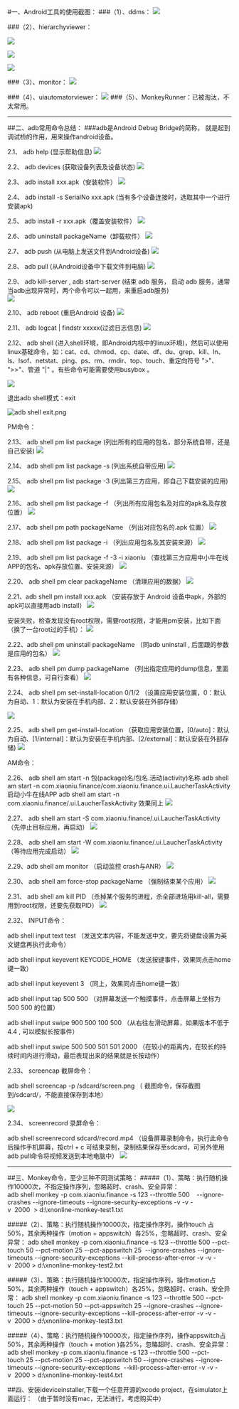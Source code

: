 #一、Android工具的使用截图：
###（1）、ddms：
![](http://upload-images.jianshu.io/upload_images/1464121-c1cf1e923ddfd673.png?imageMogr2/auto-orient/strip%7CimageView2/2/w/1240)

###（2）、hierarchyviewer：

![](http://upload-images.jianshu.io/upload_images/1464121-79891c74826a6d4c.png?imageMogr2/auto-orient/strip%7CimageView2/2/w/1240)

![](http://upload-images.jianshu.io/upload_images/1464121-f6c2ed3df40a3abd.png?imageMogr2/auto-orient/strip%7CimageView2/2/w/1240)

![](http://upload-images.jianshu.io/upload_images/1464121-e74b0856d40955e6.png?imageMogr2/auto-orient/strip%7CimageView2/2/w/1240)

###（3）、monitor：
![](http://upload-images.jianshu.io/upload_images/1464121-19b27c644e588354.png?imageMogr2/auto-orient/strip%7CimageView2/2/w/1240)

###（4）、uiautomatorviewer：
![](http://upload-images.jianshu.io/upload_images/1464121-64bd2fe90f7552b1.png?imageMogr2/auto-orient/strip%7CimageView2/2/w/1240)
###（5）、MonkeyRunner：已被淘汰，不太常用。
***
##二、adb常用命令总结：
###adb是Android Debug Bridge的简称， 就是起到调试桥的作用，用来操作android设备。

2.1、 adb help (显示帮助信息)
![](http://upload-images.jianshu.io/upload_images/1464121-b11bd91c21ac4e85.png?imageMogr2/auto-orient/strip%7CimageView2/2/w/1240)

2.2、 adb devices (获取设备列表及设备状态)
![](http://upload-images.jianshu.io/upload_images/1464121-257433e0f8c6f707.png?imageMogr2/auto-orient/strip%7CimageView2/2/w/1240)

2.3、 adb install xxx.apk（安装软件）
![](http://upload-images.jianshu.io/upload_images/1464121-57cb256e5c67817c.png?imageMogr2/auto-orient/strip%7CimageView2/2/w/1240)

2.4、 adb install -s  SerialNo xxx.apk (当有多个设备连接时，选取其中一个进行安装apk)


2.5、 adb install -r xxx.apk（覆盖安装软件）
![](http://upload-images.jianshu.io/upload_images/1464121-c8db1ef634f774cc.png?imageMogr2/auto-orient/strip%7CimageView2/2/w/1240)

2.6、 adb uninstall packageName（卸载软件）
![](http://upload-images.jianshu.io/upload_images/1464121-bc23f08c95e1f5b7.png?imageMogr2/auto-orient/strip%7CimageView2/2/w/1240)

2.7、 adb push (从电脑上发送文件到Android设备)
![](http://upload-images.jianshu.io/upload_images/1464121-9a6a77ceec3d7560.png?imageMogr2/auto-orient/strip%7CimageView2/2/w/1240)

2.8、 adb pull (从Android设备中下载文件到电脑)
![](http://upload-images.jianshu.io/upload_images/1464121-69fe27f812a5857a.png?imageMogr2/auto-orient/strip%7CimageView2/2/w/1240)

2.9、 adb kill-server , adb start-server (结束 adb 服务， 启动 adb 服务，通常当adb出现异常时，两个命令可以一起用，来重启adb服务)                
![](http://upload-images.jianshu.io/upload_images/1464121-9eedef67553b271e.png?imageMogr2/auto-orient/strip%7CimageView2/2/w/1240)

2.10、 adb reboot (重启Android 设备)
![](http://upload-images.jianshu.io/upload_images/1464121-5899af7400a9d733.png?imageMogr2/auto-orient/strip%7CimageView2/2/w/1240)
                                                                                                                                   
2.11、 adb logcat | findstr xxxxx(过滤日志信息)
![](http://upload-images.jianshu.io/upload_images/1464121-20ee9a8bf85a52c6.png?imageMogr2/auto-orient/strip%7CimageView2/2/w/1240)


2.12、 adb shell (进入shell环境，即Android内核中的linux环境)，然后可以使用linux基础命令，如：cat、cd、chmod、cp、date、df、du、grep、kill、ln、ls、lsof、netstat、ping、ps、rm、rmdir、top、touch、重定向符号 ">"、 ">>"、管道 "|" 。有些命令可能需要使用busybox 。

![](http://upload-images.jianshu.io/upload_images/1464121-f9f70ca29d53cb37.png?imageMogr2/auto-orient/strip%7CimageView2/2/w/1240)

退出adb shell模式：exit

![adb shell exit.png](http://upload-images.jianshu.io/upload_images/1464121-15d0ea5bc9e4078c.png?imageMogr2/auto-orient/strip%7CimageView2/2/w/1240)

PM命令：

2.13、 adb shell pm list package (列出所有的应用的包名，部分系统自带，还是自己安装)
![](http://upload-images.jianshu.io/upload_images/1464121-987c3fa80406e0a3.png?imageMogr2/auto-orient/strip%7CimageView2/2/w/1240)

2.14、 adb shell pm list package -s (列出系统自带应用)
![](http://upload-images.jianshu.io/upload_images/1464121-a1d1a8c09379f6a0.png?imageMogr2/auto-orient/strip%7CimageView2/2/w/1240)

2.15、 adb shell pm list package -3 (列出第三方应用，即自己下载安装的应用)
![](http://upload-images.jianshu.io/upload_images/1464121-0c4cc4ebcb8f3260.png?imageMogr2/auto-orient/strip%7CimageView2/2/w/1240)

2.16、 adb shell pm list package -f （列出所有应用包名及对应的apk名及存放位置）
![](http://upload-images.jianshu.io/upload_images/1464121-d872a10c2d85be04.png?imageMogr2/auto-orient/strip%7CimageView2/2/w/1240)


2.17、 adb shell pm path packageName （列出对应包名的.apk 位置）
![](http://upload-images.jianshu.io/upload_images/1464121-9917e06479ec9704.png?imageMogr2/auto-orient/strip%7CimageView2/2/w/1240)


2.18、 adb shell pm list package -i （列出应用包名及其安装来源）
![](http://upload-images.jianshu.io/upload_images/1464121-d2eb1028ed126053.png?imageMogr2/auto-orient/strip%7CimageView2/2/w/1240)

2.19、 adb shell pm list package -f -3 -i xiaoniu （查找第三方应用中小牛在线APP的包名、apk存放位置、安装来源）
![](http://upload-images.jianshu.io/upload_images/1464121-c5728ac535bedbc8.png?imageMogr2/auto-orient/strip%7CimageView2/2/w/1240)


2.20、 adb shell pm clear packageName （清理应用的数据）
![](http://upload-images.jianshu.io/upload_images/1464121-6be30f5e52c19b1d.png?imageMogr2/auto-orient/strip%7CimageView2/2/w/1240)

2.21、adb shell pm install xxx.apk （安装存放于 Android 设备中apk，外部的apk可以直接用adb install）
![](http://upload-images.jianshu.io/upload_images/1464121-628888c5097f19eb.png?imageMogr2/auto-orient/strip%7CimageView2/2/w/1240)

安装失败，检查发现没有root权限，需要root权限，才能用pm安装，比如下面（换了一台root过的手机）：
![](http://upload-images.jianshu.io/upload_images/1464121-7e5fb4fdc5ad1771.png?imageMogr2/auto-orient/strip%7CimageView2/2/w/1240)

2.22、adb shell pm uninstall packageName （同adb uninstall , 后面跟的参数是应用的包名）
![](http://upload-images.jianshu.io/upload_images/1464121-da503d5749e89524.png?imageMogr2/auto-orient/strip%7CimageView2/2/w/1240)

2.23、 adb shell pm dump packageName （列出指定应用的dump信息，里面有各种信息，可自行查看）
![](http://upload-images.jianshu.io/upload_images/1464121-b19122cc2bba71c9.png?imageMogr2/auto-orient/strip%7CimageView2/2/w/1240)

2.24、 adb shell pm set-install-location 0/1/2  （设置应用安装位置，0：默认为自动、1：默认为安装在手机内部、2：默认安装在外部存储）

![](http://upload-images.jianshu.io/upload_images/1464121-a4aa6bf52054094a.png?imageMogr2/auto-orient/strip%7CimageView2/2/w/1240)

2.25、 adb shell pm get-install-location  （获取应用安装位置，[0/auto]：默认为自动、[1/internal]：默认为安装在手机内部、[2/external]：默认安装在外部存储)
![](http://upload-images.jianshu.io/upload_images/1464121-3f7dafd20f117e1c.png?imageMogr2/auto-orient/strip%7CimageView2/2/w/1240)


AM命令：

2.26、 adb shell  am start -n 包(package)名/包名.活动(activity)名称
adb shell am start -n com.xiaoniu.finance/com.xiaoniu.finance.ui.LaucherTaskActivity  启动小牛在线APP
adb shell am start -n com.xiaoniu.finance/.ui.LaucherTaskActivity  效果同上
![](http://upload-images.jianshu.io/upload_images/1464121-c3327cefe49d36b3.png?imageMogr2/auto-orient/strip%7CimageView2/2/w/1240)

2.27、 adb shell am start -S com.xiaoniu.finance/.ui.LaucherTaskActivity  （先停止目标应用，再启动）
![](http://upload-images.jianshu.io/upload_images/1464121-ff3b86afe68d546e.png?imageMogr2/auto-orient/strip%7CimageView2/2/w/1240)

2.28、 adb shell am start -W com.xiaoniu.finance/.ui.LaucherTaskActivity （等待应用完成启动）
![](http://upload-images.jianshu.io/upload_images/1464121-41f7dff86fdc6eb3.png?imageMogr2/auto-orient/strip%7CimageView2/2/w/1240)

2.29、adb shell am monitor  （启动监控 crash与ANR）
![](http://upload-images.jianshu.io/upload_images/1464121-a160b020f43661e4.png?imageMogr2/auto-orient/strip%7CimageView2/2/w/1240)

2.30、 adb shell am force-stop  packageName （强制结束某个应用）
![](http://upload-images.jianshu.io/upload_images/1464121-cb4e1226a8773494.png?imageMogr2/auto-orient/strip%7CimageView2/2/w/1240)

2.31、 adb shell am kill PID  （杀掉某个服务的进程，杀全部进场用kill-all，需要用到root权限，还要先获取PID）
![](http://upload-images.jianshu.io/upload_images/1464121-b8771e44c55f426a.png?imageMogr2/auto-orient/strip%7CimageView2/2/w/1240)

2.32、 INPUT命令：

adb shell input text test （发送文本内容，不能发送中文，要先将键盘设置为英文键盘再执行此命令）

adb shell input keyevent KEYCODE_HOME （发送按键事件，效果同点击home键一致）

adb shell input keyevent 3  （同上，效果同点击home键一致）

adb shell input tap 500 500 （对屏幕发送一个触摸事件，点击屏幕上坐标为 500 500 的位置）

adb shell input swipe 900 500 100 500 （从右往左滑动屏幕，如果版本不低于 4.4 , 可以模拟长按事件）

adb shell input swipe 500 500 501 501 2000 （在较小的距离内，在较长的持续时间内进行滑动，最后表现出来的结果就是长按动作）


2.33、 screencap 截屏命令：

adb shell screencap -p /sdcard/screen.png （ 截图命令，保存截图到/sdcard/，不能直接保存到本地）

![](http://upload-images.jianshu.io/upload_images/1464121-2d3cf6cfadef67ab.png?imageMogr2/auto-orient/strip%7CimageView2/2/w/1240)

2.34、 screenrecord  录屏命令：

adb shell screenrecord sdcard/record.mp4 （设备屏幕录制命令，执行此命令后操作手机屏幕，按ctrl + c 可结束录制，录制结果保存至sdcard，可另外使用adb pull命令将视频发送到本地电脑中）
![](http://upload-images.jianshu.io/upload_images/1464121-36d232115a095f5d.png?imageMogr2/auto-orient/strip%7CimageView2/2/w/1240)
***
##三、Monkey命令，至少三种不同测试策略：
#####（1）、策略：执行随机操作10000次，不指定操作序列，忽略超时、crash、安全异常：
adb shell monkey -p com.xiaoniu.finance -s 123 --throttle 500    --ignore-crashes --ignore-timeouts --ignore-security-exceptions -v -v -v  2000  > d:\xnonline-monkey-test1.txt

#####（2）、策略：执行随机操作10000次，指定操作序列，操作touch 占50%，其余两种操作（motion + appswitch）各25%，忽略超时、crash、安全异常：
adb shell monkey -p com.xiaoniu.finance -s 123 --throttle 500 --pct-touch 50 --pct-motion 25 --pct-appswitch 25  --ignore-crashes --ignore-timeouts --ignore-security-exceptions --kill-process-after-error -v -v -v  2000 > d:\xnonline-monkey-test2.txt

#####（3）、策略：执行随机操作10000次，指定操作序列，操作motion占50%，其余两种操作（touch + appswitch）各25%，忽略超时、crash、安全异常：
adb shell monkey -p com.xiaoniu.finance -s 123 --throttle 500 --pct-touch 25 --pct-motion 50 --pct-appswitch 25 --ignore-crashes --ignore-timeouts --ignore-security-exceptions --kill-process-after-error -v -v -v  2000 > d:\xnonline-monkey-test3.txt

#####（4）、策略：执行随机操作10000次，指定操作序列，操作appswitch占50%，其余两种操作（touch + motion )各25%，忽略超时、crash、安全异常：
adb shell monkey -p com.xiaoniu.finance -s 123 --throttle 500 --pct-touch 25 --pct-motion 25 --pct-appswitch 50 --ignore-crashes --ignore-timeouts --ignore-security-exceptions  --kill-process-after-error -v -v -v  2000 > d:\xnonline-monkey-test4.txt

##四、安装ideviceinstaller,下载一个任意开源的xcode project，在simulator上面运行：
（由于暂时没有mac，无法进行，考虑购买中）